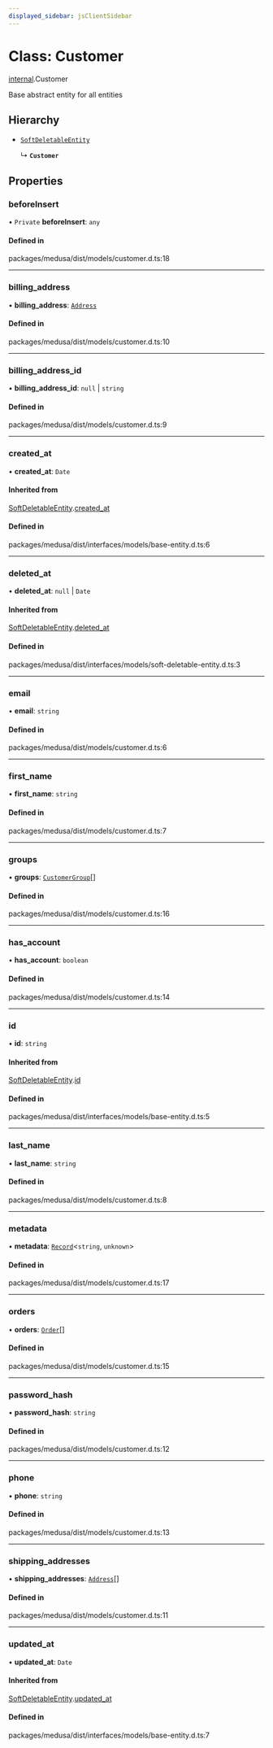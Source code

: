 ```yaml
---
displayed_sidebar: jsClientSidebar
---
```


# Class: Customer

[internal](../modules/internal-3.md).Customer

Base abstract entity for all entities

## Hierarchy

- [`SoftDeletableEntity`](internal-1.SoftDeletableEntity.md)

  ↳ **`Customer`**

## Properties

### beforeInsert

• `Private` **beforeInsert**: `any`

#### Defined in

packages/medusa/dist/models/customer.d.ts:18

___

### billing\_address

• **billing\_address**: [`Address`](internal-3.Address.md)

#### Defined in

packages/medusa/dist/models/customer.d.ts:10

___

### billing\_address\_id

• **billing\_address\_id**: ``null`` \| `string`

#### Defined in

packages/medusa/dist/models/customer.d.ts:9

___

### created\_at

• **created\_at**: `Date`

#### Inherited from

[SoftDeletableEntity](internal-1.SoftDeletableEntity.md).[created_at](internal-1.SoftDeletableEntity.md#created_at)

#### Defined in

packages/medusa/dist/interfaces/models/base-entity.d.ts:6

___

### deleted\_at

• **deleted\_at**: ``null`` \| `Date`

#### Inherited from

[SoftDeletableEntity](internal-1.SoftDeletableEntity.md).[deleted_at](internal-1.SoftDeletableEntity.md#deleted_at)

#### Defined in

packages/medusa/dist/interfaces/models/soft-deletable-entity.d.ts:3

___

### email

• **email**: `string`

#### Defined in

packages/medusa/dist/models/customer.d.ts:6

___

### first\_name

• **first\_name**: `string`

#### Defined in

packages/medusa/dist/models/customer.d.ts:7

___

### groups

• **groups**: [`CustomerGroup`](internal-3.CustomerGroup.md)[]

#### Defined in

packages/medusa/dist/models/customer.d.ts:16

___

### has\_account

• **has\_account**: `boolean`

#### Defined in

packages/medusa/dist/models/customer.d.ts:14

___

### id

• **id**: `string`

#### Inherited from

[SoftDeletableEntity](internal-1.SoftDeletableEntity.md).[id](internal-1.SoftDeletableEntity.md#id)

#### Defined in

packages/medusa/dist/interfaces/models/base-entity.d.ts:5

___

### last\_name

• **last\_name**: `string`

#### Defined in

packages/medusa/dist/models/customer.d.ts:8

___

### metadata

• **metadata**: [`Record`](../modules/internal.md#record)<`string`, `unknown`\>

#### Defined in

packages/medusa/dist/models/customer.d.ts:17

___

### orders

• **orders**: [`Order`](internal-3.Order.md)[]

#### Defined in

packages/medusa/dist/models/customer.d.ts:15

___

### password\_hash

• **password\_hash**: `string`

#### Defined in

packages/medusa/dist/models/customer.d.ts:12

___

### phone

• **phone**: `string`

#### Defined in

packages/medusa/dist/models/customer.d.ts:13

___

### shipping\_addresses

• **shipping\_addresses**: [`Address`](internal-3.Address.md)[]

#### Defined in

packages/medusa/dist/models/customer.d.ts:11

___

### updated\_at

• **updated\_at**: `Date`

#### Inherited from

[SoftDeletableEntity](internal-1.SoftDeletableEntity.md).[updated_at](internal-1.SoftDeletableEntity.md#updated_at)

#### Defined in

packages/medusa/dist/interfaces/models/base-entity.d.ts:7
